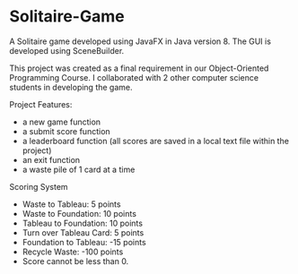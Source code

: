 # Solitaire-Game
A Solitaire game developed using JavaFX in Java version 8. The GUI is developed using SceneBuilder.


This project was created as a final requirement in our Object-Oriented Programming Course. I collaborated with 2 other computer science students in developing the game.

Project Features:
- a new game function
- a submit score function
- a leaderboard function (all scores are saved in a local text file within the project)
- an exit function 
- a waste pile of 1 card at a time

Scoring System
- Waste to Tableau: 5 points
- Waste to Foundation: 10 points
- Tableau to Foundation: 10 points
- Turn over Tableau Card: 5 points
- Foundation to Tableau: -15 points 
- Recycle Waste: -100 points
- Score cannot be less than 0.
